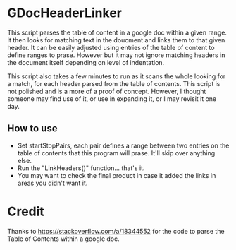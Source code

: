 # GDocHeaderLinker
This script parses the table of content in a google doc within a given range. It then looks for matching text in the doucment and links them to that given header. It can be easily adjusted using entries of the table of content to define ranges to prase. However but it may not ignore matching headers in the document itself depending on level of indentation.

This script also takes a few minutes to run as it scans the whole looking for a match, for each header parsed from the table of contents. This script is not polished and is a more of a proof of concept. However, I thought someone may find use of it, or use in expanding it, or I may revisit it one day. 

## How to use
 * Set startStopPairs, each pair defines a range between two entries on the table of contents that this program will prase. It'll skip over anything else.
 * Run the "LinkHeaders()" function... that's it.
 * You may want to check the final product in case it added the links in areas you didn't want it.

# Credit
Thanks to https://stackoverflow.com/a/18344552 for the code to parse the Table of Contents within a google doc.
